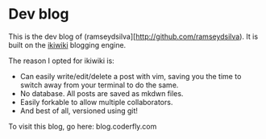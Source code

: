 Dev blog
========

This is the dev blog of (ramseydsilva][http://github.com/ramseydsilva). It is built on the [ikiwiki](http://ikiwiki.info/) blogging engine.

The reason I opted for ikiwiki is:

* Can easily write/edit/delete a post with vim, saving you the time to switch away from your terminal to do the same.
* No database. All posts are saved as mkdwn files.
* Easily forkable to allow multiple collaborators.
* And best of all, versioned using git!

To visit this blog, go here: blog.coderfly.com
